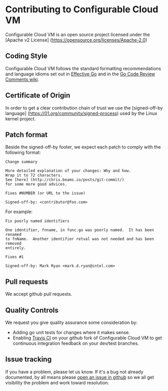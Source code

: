 # Contributing to Configurable Cloud VM

Configurable Cloud VM is an open source project licensed under the [Apache v2 License] (https://opensource.org/licenses/Apache-2.0)

## Coding Style

Configurable Cloud VM follows the standard formatting recommendations and language idioms set out
in [Effective Go](https://golang.org/doc/effective_go.html) and in the
[Go Code Review Comments wiki](https://github.com/golang/go/wiki/CodeReviewComments).

## Certificate of Origin

In order to get a clear contribution chain of trust we use the [signed-off-by language] (https://01.org/community/signed-process)
used by the Linux kernel project.

## Patch format

Beside the signed-off-by footer, we expect each patch to comply with the following format:

```
Change summary

More detailed explanation of your changes: Why and how.
Wrap it to 72 characters.
See [here] (http://chris.beams.io/posts/git-commit/)
for some more good advices.

Fixes #NUMBER (or URL to the issue)

Signed-off-by: <contributor@foo.com>
```

For example:

```
Fix poorly named identifiers
  
One identifier, fnname, in func.go was poorly named.  It has been renamed
to fnName.  Another identifier retval was not needed and has been removed
entirely.

Fixes #1
    
Signed-off-by: Mark Ryan <mark.d.ryan@intel.com>
```

## Pull requests

We accept github pull requests.

## Quality Controls

We request you give quality assurance some consideration by:

* Adding go unit tests for changes where it makes sense.
* Enabling [Travis CI](https://travis-ci.org/intel/ccloudvm) on your github fork of Configurable Cloud VM to get continuous integration feedback on your dev/test branches.

## Issue tracking

If you have a problem, please let us know.  If it's a bug not already documented, by all means please [open an
issue in github](https://github.com/intel/ccloudvm/issues/new) so we all get visibility
the problem and work toward resolution.

